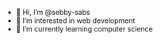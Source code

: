 - 👋 Hi, I’m @sebby-sabs
- 👀 I’m interested in web development
- 🌱 I’m currently learning computer science

<!---
sebby-sabs/sebby-sabs is a ✨ special ✨ repository because its `README.md` (this file) appears on your GitHub profile.
You can click the Preview link to take a look at your changes.
--->
